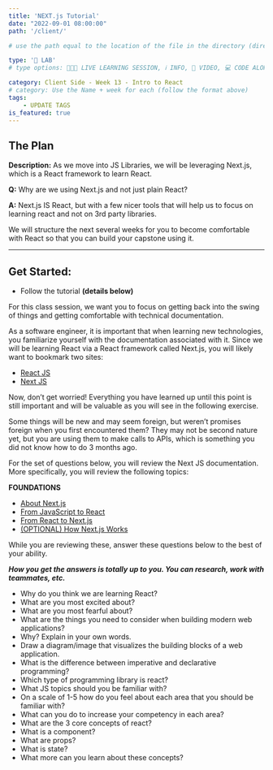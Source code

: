 ```yaml
---
title: 'NEXT.js Tutorial'
date: "2022-09-01 08:00:00"
path: '/client/'

# use the path equal to the location of the file in the directory (directory structure)

type: '🥼 LAB'
# type options: 👩🏽‍🏫 LIVE LEARNING SESSION, ℹ️ INFO, 🎥 VIDEO, 💻 CODE ALONG, 🥼 LAB, ↩️ REVIEW/NOTES, 👥 GROUP LEARNING, 👷🏼‍♂️ GROUP PROJECT, 🧠 ASSESSMENT, 📝 ASSIGNMENT

category: Client Side - Week 13 - Intro to React
# category: Use the Name + week for each (follow the format above)
tags: 
    - UPDATE TAGS
is_featured: true
---
```


## The Plan
**Description:** As we move into JS Libraries, we will be leveraging Next.js, which is a React framework to learn React.

**Q:** Why are we using Next.js and not just plain React?

**A:** Next.js IS React, but with a few nicer tools that will help us to focus on learning react and not on 3rd party libraries.

We will structure the next several weeks for you to become comfortable with React so that you can build your capstone using it.

----

## Get Started:
- Follow the tutorial **(details below)**

For this class session, we want you to focus on getting back into the swing of things and getting comfortable with technical documentation.

As a software engineer, it is important that when learning new technologies, you familiarize yourself with the documentation associated with it. Since we will be learning React via a React framework called Next.js, you will likely want to bookmark two sites:

- [React JS](https://beta.reactjs.org/)
- [Next JS](https://nextjs.org/docs/getting-started)

Now, don’t get worried! Everything you have learned up until this point is still important and will be valuable as you will see in the following exercise.

Some things will be new and may seem foreign, but weren’t promises foreign when you first encountered them? They may not be second nature yet, but you are using them to make calls to APIs, which is something you did not know how to do 3 months ago.

For the set of questions below, you will review the Next JS documentation. More specifically, you will review the following topics:

**FOUNDATIONS**

- <a href="https://nextjs.org/learn/foundations/about-nextjs" target="_blank">About Next.js</a>
- <a href="https://nextjs.org/learn/foundations/from-javascript-to-react" target="_blank">From JavaScript to React</a>
- <a href="https://nextjs.org/learn/foundations/from-react-to-nextjs" target="_blank">From React to Next.js</a>
- <a href="https://nextjs.org/learn/foundations/how-nextjs-works" target="_blank">(OPTIONAL) How Next.js Works</a>

While you are reviewing these, answer these questions below to the best of your ability.

**_How you get the answers is totally up to you. You can research, work with teammates, etc._**

- Why do you think we are learning React?
- What are you most excited about?
- What are you most fearful about?
- What are the things you need to consider when building modern web applications?
- Why? Explain in your own words.
- Draw a diagram/image that visualizes the building blocks of a web application.
- What is the difference between imperative and declarative programming?
- Which type of programming library is react?
- What JS topics should you be familiar with?
- On a scale of 1-5 how do you feel about each area that you should be familiar with?
- What can you do to increase your competency in each area?
- What are the 3 core concepts of react?
- What is a component?
- What are props?
- What is state?
- What more can you learn about these concepts?
